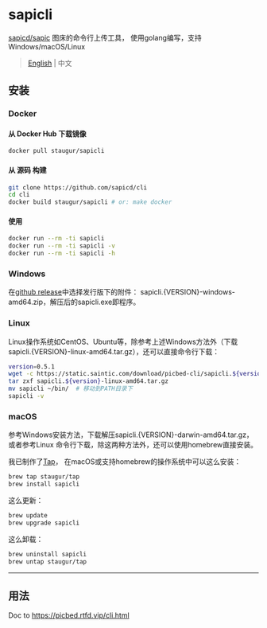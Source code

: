 # sapicli

[sapicd/sapic](https://github.com/sapicd/sapic) 图床的命令行上传工具，
使用golang编写，支持Windows/macOS/Linux

> [English](README.md) | 中文

## 安装

### Docker

#### 从 Docker Hub 下载镜像

```bash
docker pull staugur/sapicli
```

#### 从 源码 构建

```bash
git clone https://github.com/sapicd/cli
cd cli
docker build staugur/sapicli # or: make docker
```

#### 使用

```bash
docker run --rm -ti sapicli
docker run --rm -ti sapicli -v
docker run --rm -ti sapicli -h
```

### Windows

在[github release](https://github.com/sapic/cli/releases)中选择发行版下的附件：
sapicli.{VERSION}-windows-amd64.zip，解压后的sapicli.exe即程序。

### Linux

Linux操作系统如CentOS、Ubuntu等，除参考上述Windows方法外（下载
sapicli.{VERSION}-linux-amd64.tar.gz），还可以直接命令行下载：

```bash
version=0.5.1
wget -c https://static.saintic.com/download/picbed-cli/sapicli.${version}-linux-amd64.tar.gz
tar zxf sapicli.${version}-linux-amd64.tar.gz
mv sapicli ~/bin/  # 移动到PATH目录下
sapicli -v
```

### macOS

参考Windows安装方法，下载解压sapicli.{VERSION}-darwin-amd64.tar.gz，或者参考Linux
命令行下载，除这两种方法外，还可以使用homebrew直接安装。

我已制作了[Tap](https://github.com/staugur/homebrew-tap)，
在macOS或支持homebrew的操作系统中可以这么安装：

```bash
brew tap staugur/tap
brew install sapicli
```

这么更新：

```bash
brew update
brew upgrade sapicli
```

这么卸载：

```bash
brew uninstall sapicli
brew untap staugur/tap
```

------

## 用法

Doc to https://picbed.rtfd.vip/cli.html
